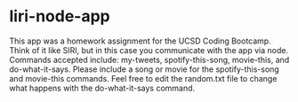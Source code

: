 # liri-node-app

This app was a homework assignment for the UCSD Coding Bootcamp.  Think of it like SIRI, but in this case you communicate with the app via node.  Commands accepted include: my-tweets, spotify-this-song, movie-this, and do-what-it-says.  Please include a song or movie for the spotify-this-song and movie-this commands.  Feel free to edit the random.txt file to change what happens with the do-what-it-says command.  